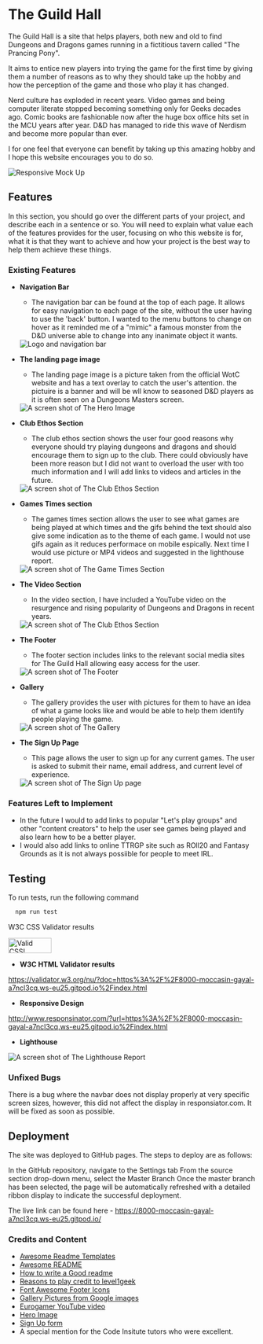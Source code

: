 # The Guild Hall 

The Guild Hall is a site that helps players, both new and old to find Dungeons and Dragons games running in a fictitious tavern called "The Prancing Pony". 

It aims to entice new players into trying the game for the first time by giving them a number of reasons as to why they should take up the hobby and how the perception of the game and those who play it has changed. 

Nerd culture has exploded in recent years. Video games and being computer literate stopped becoming something only for Geeks decades ago. Comic books are fashionable now after the huge box office hits set in the MCU years after year. D&D has managed to ride this wave of Nerdism and become more popular than ever. 

I for one feel that everyone can benefit by taking up this amazing hobby and I hope this website encourages you to do so.  

  <img src="assets/images/FireShot Capture 002 - Multi Device Website Mockup Generator - techsini.com.png" alt="Responsive Mock Up">


## Features 

In this section, you should go over the different parts of your project, and describe each in a sentence or so. You will need to explain what value each of the features provides for the user, focusing on who this website is for, what it is that they want to achieve and how your project is the best way to help them achieve these things.

### Existing Features

- __Navigation Bar__

  - The navigation bar can be found at the top of each page. It allows for easy navigation to each page of the site, without the user having to use the 'back' button. I wanted to the menu buttons to change on hover as it reminded me of a "mimic" a famous monster from the D&D universe able to change into any inanimate object it wants. 

  <img src="assets/images/Logo.png" alt="Logo and navigation bar">


- __The landing page image__

  - The landing page image is a picture taken from the official WotC website and has a text overlay to catch the user's attention. the pictuire is a banner and will be wll know to seasoned D&D players as it is often seen on a Dungeons Masters screen. 


  <img src="assets/images/heroimage.png" alt="A screen shot of The Hero Image">

- __Club Ethos Section__


  - The club ethos section shows the user four good reasons why everyone should try playing dungeons and dragons and should encourage them to sign up to the club. There could obviously have been more reason but I did not want to overload the user with too much information and I will add links to videos and articles in the future. 

  <img src="assets/images/clubethos.png" alt="A screen shot of The Club Ethos Section">


- __Games Times section__

  - The games times section allows the user to see what games are being played at which times and the gifs behind the text should also give some indication as to the theme of each game. I would not use gifs again as it reduces performace on mobile espically. Next time I would use picture or MP4 videos and suggested in the lighthouse report. 

  <img src="assets/images/gametimes.png" alt="A screen shot of The Game Times Section">


- __The Video Section__


  - In the video section, I have included a YouTube video on the resurgence and rising popularity of Dungeons and Dragons in recent years. 

  <img src="assets/images/YouTube.png" alt="A screen shot of The Club Ethos Section">


- __The Footer__ 


  - The footer section includes links to the relevant social media sites for The Guild Hall allowing easy access for the user. 

  <img src="assets/images/footer.png" alt="A screen shot of The Footer">


- __Gallery__

  - The gallery provides the user with pictures for them to have an idea of what a game looks like and would be able to help them identify people playing the game.  

  <img src="assets/images/gallery.png" alt="A screen shot of The Gallery">


- __The Sign Up Page__

  - This page allows the user to sign up for any current games. The user is asked to submit their name, email address, and current level of experience.

  <img src="assets/images/signup.png" alt="A screen shot of The Sign Up page">


### Features Left to Implement

- In the future I would to add links to popular "Let's play groups" and other "content creators" to help the user see games being played and also learn how to be a better player. 
- I would also add links to online TTRGP site such as ROll20 and Fantasy Grounds as it is not always possiible for people to meet IRL. 

## Testing 

To run tests, run the following command

```bash
  npm run test
```
W3C CSS Validator results
<p>
    <a href="https://jigsaw.w3.org/css-validator/check/referer">
        <img style="border:0;width:88px;height:31px"
            src="https://jigsaw.w3.org/css-validator/images/vcss"
            alt="Valid CSS!" />
    </a>
</p>

- __W3C HTML Validator results__

https://validator.w3.org/nu/?doc=https%3A%2F%2F8000-moccasin-gayal-a7ncl3cq.ws-eu25.gitpod.io%2Findex.html

- __Responsive Design__

http://www.responsinator.com/?url=https%3A%2F%2F8000-moccasin-gayal-a7ncl3cq.ws-eu25.gitpod.io%2Findex.html

- __Lighthouse__

 <img src="assets/images/lighthouse.png" alt="A screen shot of The Lighthouse Report">

### Unfixed Bugs

There is a bug where the navbar does not display properly at very specific screen sizes, however, this did not affect the display in responsiator.com. It will be fixed as soon as possible. 

## Deployment

The site was deployed to GitHub pages. The steps to deploy are as follows:

In the GitHub repository, navigate to the Settings tab
From the source section drop-down menu, select the Master Branch
Once the master branch has been selected, the page will be automatically refreshed with a detailed ribbon display to indicate the successful deployment.

The live link can be found here - https://8000-moccasin-gayal-a7ncl3cq.ws-eu25.gitpod.io/

### Credits and Content

- [Awesome Readme Templates](https://awesomeopensource.com/project/elangosundar/awesome-README-templates)
- [Awesome README](https://github.com/matiassingers/awesome-readme)
- [How to write a Good readme](https://bulldogjob.com/news/449-how-to-write-a-good-readme-for-your-github-project)
- [Reasons to play credit to level1geek](https://www.level1geek.com/benefits-of-dungeons-and-dragons/)
- [Font Awesome Footer Icons](https://fontawesome.com/)
- [Gallery Pictures from Google images](https://www.google.com/search?q=people+playing+dnd&sxsrf=AOaemvJh3L35XwQ7y3MYChSdEXlUxk2yvg:1640694258239&source=lnms&tbm=isch&sa=X&ved=2ahUKEwjTzMmzvob1AhVCZMAKHXBxCL0Q_AUoAXoECAEQAw&biw=1920&bih=929&dpr=1)
- [Eurogamer YouTube video](https://www.youtube.com/watch?v=ypQ3kwYTDFI)
- [Hero Image](https://dnd.wizards.com/articles/media-resources/wallpapers)
- [Sign Up form](https://learn.codeinstitute.net/courses/course-v1:CodeInstitute+LR101+2021_T1/courseware/4a07c57382724cfda5834497317f24d5/4d85cd1a2c57485abbd8ccec8c00732c/)
- A special mention for the Code Insitute tutors who were excellent. 


